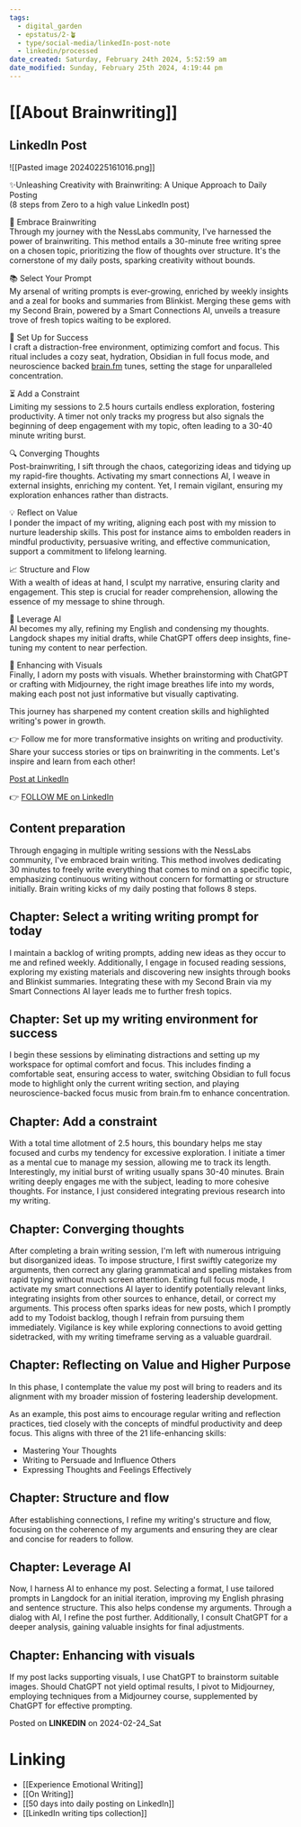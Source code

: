 ```yaml
---
tags:
  - digital_garden
  - epstatus/2-🪴
  - type/social-media/linkedIn-post-note
  - linkedin/processed
date_created: Saturday, February 24th 2024, 5:52:59 am
date_modified: Sunday, February 25th 2024, 4:19:44 pm
---
```

# [[About Brainwriting]]
## LinkedIn Post
![[Pasted image 20240225161016.png]]

✨Unleashing Creativity with Brainwriting: A Unique Approach to Daily Posting  
(8 steps from Zero to a high value LinkedIn post)  
  
🧠 Embrace Brainwriting  
Through my journey with the NessLabs community, I've harnessed the power of brainwriting. This method entails a 30-minute free writing spree on a chosen topic, prioritizing the flow of thoughts over structure. It's the cornerstone of my daily posts, sparking creativity without bounds.  
  
📚 Select Your Prompt  
My arsenal of writing prompts is ever-growing, enriched by weekly insights and a zeal for books and summaries from Blinkist. Merging these gems with my Second Brain, powered by a Smart Connections AI, unveils a treasure trove of fresh topics waiting to be explored.  
  
🌱 Set Up for Success  
I craft a distraction-free environment, optimizing comfort and focus. This ritual includes a cozy seat, hydration, Obsidian in full focus mode, and neuroscience backed [brain.fm](http://brain.fm/) tunes, setting the stage for unparalleled concentration.  
  
⏳ Add a Constraint  
Limiting my sessions to 2.5 hours curtails endless exploration, fostering productivity. A timer not only tracks my progress but also signals the beginning of deep engagement with my topic, often leading to a 30-40 minute writing burst.  
  
🔍 Converging Thoughts  
Post-brainwriting, I sift through the chaos, categorizing ideas and tidying up my rapid-fire thoughts. Activating my smart connections AI, I weave in external insights, enriching my content. Yet, I remain vigilant, ensuring my exploration enhances rather than distracts.  
  
💡 Reflect on Value  
I ponder the impact of my writing, aligning each post with my mission to nurture leadership skills. This post for instance aims to embolden readers in mindful productivity, persuasive writing, and effective communication, support a commitment to lifelong learning.  
  
📈 Structure and Flow  
With a wealth of ideas at hand, I sculpt my narrative, ensuring clarity and engagement. This step is crucial for reader comprehension, allowing the essence of my message to shine through.  
  
🤖 Leverage AI  
AI becomes my ally, refining my English and condensing my thoughts. Langdock shapes my initial drafts, while ChatGPT offers deep insights, fine-tuning my content to near perfection.  
  
🎨 Enhancing with Visuals  
Finally, I adorn my posts with visuals. Whether brainstorming with ChatGPT or crafting with Midjourney, the right image breathes life into my words, making each post not just informative but visually captivating.  
  
This journey has sharpened my content creation skills and highlighted writing's power in growth.  
  
👉 Follow me for more transformative insights on writing and productivity. Share your success stories or tips on brainwriting in the comments. Let's inspire and learn from each other!

[Post at LinkedIn](https://www.linkedin.com/posts/sebastiankamilli_unleashing-creativity-with-brainwriting-activity-7167080721528913920-q_GV?utm_source=share&utm_medium=member_desktop)

👉 [FOLLOW ME on LinkedIn](https://www.linkedin.com/comm/mynetwork/discovery-see-all?usecase=PEOPLE_FOLLOWS&followMember=sebastiankamilli)

## Content preparation
Through engaging in multiple writing sessions with the NessLabs community, I've embraced brain writing. This method involves dedicating 30 minutes to freely write everything that comes to mind on a specific topic, emphasizing continuous writing without concern for formatting or structure initially. Brain writing kicks of my daily posting that follows 8 steps.

## Chapter: Select a writing writing prompt for today
I maintain a backlog of writing prompts, adding new ideas as they occur to me and refined weekly. Additionally, I engage in focused reading sessions, exploring my existing materials and discovering new insights through books and Blinkist summaries. Integrating these with my Second Brain via my Smart Connections AI layer leads me to further fresh topics.

## Chapter: Set up my writing environment for success
I begin these sessions by eliminating distractions and setting up my workspace for optimal comfort and focus. This includes finding a comfortable seat, ensuring access to water, switching Obsidian to full focus mode to highlight only the current writing section, and playing neuroscience-backed focus music from brain.fm to enhance concentration.

## Chapter: Add a constraint
With a total time allotment of 2.5 hours, this boundary helps me stay focused and curbs my tendency for excessive exploration.
I initiate a timer as a mental cue to manage my session, allowing me to track its length. Interestingly, my initial burst of writing usually spans 30-40 minutes. Brain writing deeply engages me with the subject, leading to more cohesive thoughts. For instance, I just considered integrating previous research into my writing. 

## Chapter: Converging thoughts
After completing a brain writing session, I'm left with numerous intriguing but disorganized ideas. To impose structure, I first swiftly categorize my arguments, then correct any glaring grammatical and spelling mistakes from rapid typing without much screen attention. Exiting full focus mode, I activate my smart connections AI layer to identify potentially relevant links, integrating insights from other sources to enhance, detail, or correct my arguments. This process often sparks ideas for new posts, which I promptly add to my Todoist backlog, though I refrain from pursuing them immediately. Vigilance is key while exploring connections to avoid getting sidetracked, with my writing timeframe serving as a valuable guardrail.

## Chapter: Reflecting on Value and Higher Purpose
In this phase, I contemplate the value my post will bring to readers and its alignment with my broader mission of fostering leadership development. 

As an example, this post aims to encourage regular writing and reflection practices, tied closely with the concepts of mindful productivity and deep focus. This aligns with three of the 21 life-enhancing skills:

- Mastering Your Thoughts
- Writing to Persuade and Influence Others
- Expressing Thoughts and Feelings Effectively

## Chapter: Structure and flow
After establishing connections, I refine my writing's structure and flow, focusing on the coherence of my arguments and ensuring they are clear and concise for readers to follow.

## Chapter: Leverage AI
Now, I harness AI to enhance my post. Selecting a format, I use tailored prompts in Langdock for an initial iteration, improving my English phrasing and sentence structure. This also helps condense my arguments. Through a dialog with AI, I refine the post further. Additionally, I consult ChatGPT for a deeper analysis, gaining valuable insights for final adjustments.

## Chapter: Enhancing with visuals
If my post lacks supporting visuals, I use ChatGPT to brainstorm suitable images. Should ChatGPT not yield optimal results, I pivot to Midjourney, employing techniques from a Midjourney course, supplemented by ChatGPT for effective prompting.

Posted on **LINKEDIN** on 2024-02-24_Sat
# Linking
+ [[Experience Emotional Writing]]
+ [[On Writing]]
+ [[50 days into daily posting on LinkedIn]]
+ [[LinkedIn writing tips collection]]